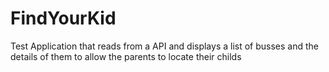 # FindYourKid
Test Application that reads from a API and displays a list of busses and the details of them to allow the parents to locate their childs

